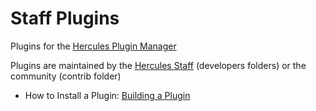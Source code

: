 Staff Plugins
=============

Plugins for the [Hercules Plugin
Manager](http://hercules.ws/board/topic/549-introducing-hercules-plugin-manager/)

Plugins are maintained by the [Hercules Staff](http://hercules.ws/board/)
(developers folders) or the community (contrib folder)

- How to Install a Plugin: [Building a
  Plugin](http://hercules.ws/wiki/HPM#Building_a_plugin)
